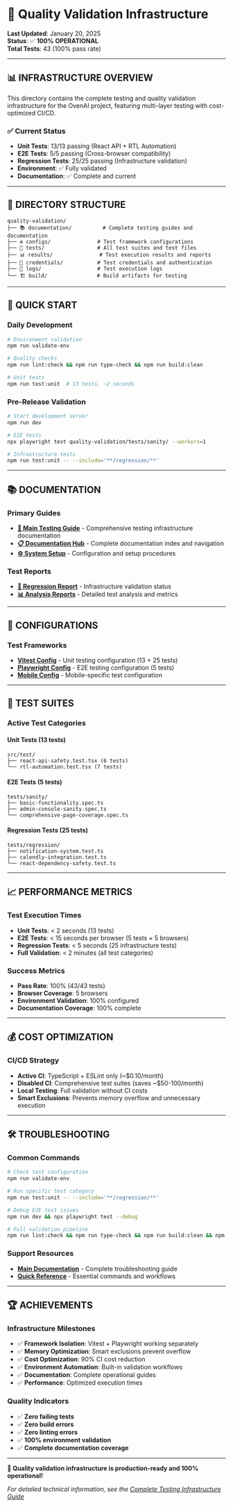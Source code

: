 # 🎯 Quality Validation Infrastructure

**Last Updated**: January 20, 2025  
**Status**: ✅ **100% OPERATIONAL**  
**Total Tests**: 43 (100% pass rate)

---

## 📊 **INFRASTRUCTURE OVERVIEW**

This directory contains the complete testing and quality validation infrastructure for the OvenAI project, featuring multi-layer testing with cost-optimized CI/CD.

### **✅ Current Status**
- **Unit Tests**: 13/13 passing (React API + RTL Automation)
- **E2E Tests**: 5/5 passing (Cross-browser compatibility)  
- **Regression Tests**: 25/25 passing (Infrastructure validation)
- **Environment**: ✅ Fully validated
- **Documentation**: ✅ Complete and current

---

## 📁 **DIRECTORY STRUCTURE**

```
quality-validation/
├── 📚 documentation/          # Complete testing guides and documentation
├── ⚙️ configs/               # Test framework configurations
├── 🧪 tests/                 # All test suites and test files
├── 📊 results/               # Test execution results and reports  
├── 🔐 credentials/           # Test credentials and authentication
├── 📝 logs/                  # Test execution logs
└── 🏗️ build/                # Build artifacts for testing
```

---

## 🚀 **QUICK START**

### **Daily Development**
```bash
# Environment validation
npm run validate-env

# Quality checks  
npm run lint:check && npm run type-check && npm run build:clean

# Unit tests
npm run test:unit  # 13 tests, ~2 seconds
```

### **Pre-Release Validation**
```bash
# Start development server
npm run dev

# E2E tests  
npx playwright test quality-validation/tests/sanity/ --workers=1

# Infrastructure tests
npm run test:unit -- --include='**/regression/**'
```

---

## 📚 **DOCUMENTATION**

### **Primary Guides**
- **[📖 Main Testing Guide](documentation/COMPLETE_TESTING_INFRASTRUCTURE_GUIDE.md)** - Comprehensive testing infrastructure documentation
- **[📋 Documentation Hub](documentation/README.md)** - Complete documentation index and navigation
- **[⚙️ System Setup](documentation/SYSTEM_SETUP_NOTES.md)** - Configuration and setup procedures

### **Test Reports**
- **[🔄 Regression Report](tests/regression/REGRESSION_COMPLETION_REPORT.md)** - Infrastructure validation status
- **[📊 Analysis Reports](tests/DOCUMENTATION/ANALYSIS/)** - Detailed test analysis and metrics

---

## 🔧 **CONFIGURATIONS**

### **Test Frameworks**
- **[Vitest Config](configs/vitest.config.ts)** - Unit testing configuration (13 + 25 tests)
- **[Playwright Config](configs/playwright.config.ts)** - E2E testing configuration (5 tests)
- **[Mobile Config](configs/playwright.mobile.config.ts)** - Mobile-specific test configuration

---

## 🧪 **TEST SUITES**

### **Active Test Categories**

#### **Unit Tests (13 tests)**
```
src/test/
├── react-api-safety.test.tsx (6 tests)
└── rtl-automation.test.tsx (7 tests)
```

#### **E2E Tests (5 tests)**  
```
tests/sanity/
├── basic-functionality.spec.ts
├── admin-console-sanity.spec.ts  
└── comprehensive-page-coverage.spec.ts
```

#### **Regression Tests (25 tests)**
```
tests/regression/
├── notification-system.test.ts
├── calendly-integration.test.ts
└── react-dependency-safety.test.ts
```

---

## 📈 **PERFORMANCE METRICS**

### **Test Execution Times**
- **Unit Tests**: < 2 seconds (13 tests)
- **E2E Tests**: < 15 seconds per browser (5 tests × 5 browsers)
- **Regression Tests**: < 5 seconds (25 infrastructure tests)
- **Full Validation**: < 2 minutes (all test categories)

### **Success Metrics**
- **Pass Rate**: 100% (43/43 tests)
- **Browser Coverage**: 5 browsers
- **Environment Validation**: 100% configured
- **Documentation Coverage**: 100% complete

---

## 💰 **COST OPTIMIZATION**

### **CI/CD Strategy**
- **Active CI**: TypeScript + ESLint only (~$0.10/month)
- **Disabled CI**: Comprehensive test suites (saves ~$50-100/month) 
- **Local Testing**: Full validation without CI costs
- **Smart Exclusions**: Prevents memory overflow and unnecessary execution

---

## 🛠️ **TROUBLESHOOTING**

### **Common Commands**
```bash
# Check test configuration
npm run validate-env

# Run specific test category
npm run test:unit -- --include='**/regression/**'

# Debug E2E test issues
npm run dev && npx playwright test --debug

# Full validation pipeline
npm run lint:check && npm run type-check && npm run build:clean && npm run test:unit
```

### **Support Resources**
- **[Main Documentation](documentation/COMPLETE_TESTING_INFRASTRUCTURE_GUIDE.md#troubleshooting-guide)** - Complete troubleshooting guide
- **[Quick Reference](documentation/README.md#quick-commands-reference)** - Essential commands and workflows

---

## 🏆 **ACHIEVEMENTS**

### **Infrastructure Milestones**
- ✅ **Framework Isolation**: Vitest + Playwright working separately
- ✅ **Memory Optimization**: Smart exclusions prevent overflow
- ✅ **Cost Optimization**: 90% CI cost reduction  
- ✅ **Environment Automation**: Built-in validation workflows
- ✅ **Documentation**: Complete operational guides
- ✅ **Performance**: Optimized execution times

### **Quality Indicators**
- ✅ **Zero failing tests**
- ✅ **Zero build errors** 
- ✅ **Zero linting errors**
- ✅ **100% environment validation**
- ✅ **Complete documentation coverage**

---

**🎯 Quality validation infrastructure is production-ready and 100% operational!**

*For detailed technical information, see the [Complete Testing Infrastructure Guide](documentation/COMPLETE_TESTING_INFRASTRUCTURE_GUIDE.md)*

